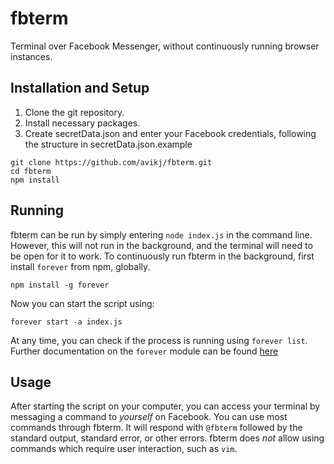# fbterm
Terminal over Facebook Messenger, without continuously running browser instances.

## Installation and Setup

1. Clone the git repository.
2. Install necessary packages.
3. Create secretData.json and enter your Facebook credentials, following the structure in secretData.json.example
```shell
git clone https://github.com/avikj/fbterm.git
cd fbterm
npm install
```


## Running 

fbterm can be run by simply entering `node index.js` in the command line. However, this will not run in the background, and the terminal will need to be open for it to work. To continuously run fbterm in the background, first install `forever` from npm, globally.
```shell
npm install -g forever
```
Now you can start the script using:
```shell
forever start -a index.js
```

At any time, you can check if the process is running using `forever list`. Further documentation on the `forever` module can be found [here](https://www.npmjs.com/package/forever)

## Usage

After starting the script on your computer, you can access your terminal by messaging a command to *yourself* on Facebook. You can use most commands through fbterm. 
It will respond with `@fbterm` followed by the standard output, standard error, or other errors. 
fbterm does *not* allow using commands which require user interaction, such as `vim`.

